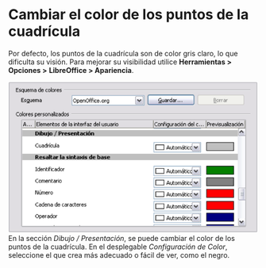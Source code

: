 
# Cambiar el color de los puntos de la cuadrícula

Por defecto, los puntos de la cuadrícula son de color gris claro, lo que dificulta su visión. Para mejorar su visibilidad utilice **Herramientas &gt; Opciones &gt;** **LibreOffice &gt; Apariencia**.

![](img/Captura_de_pantalla_2016-11-30_a_las_15.18.55.png)
En la sección *Dibujo / Presentación*, se puede cambiar el color de los puntos de la cuadrícula. En el desplegable *Configuración de Color*, seleccione el que crea más adecuado o fácil de ver, como el negro.

